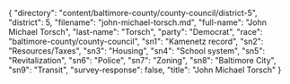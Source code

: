 {
  "directory": "content/baltimore-county/county-council/district-5",
  "district": 5,
  "filename": "john-michael-torsch.md",
  "full-name": "John Michael Torsch",
  "last-name": "Torsch",
  "party": "Democrat",
  "race": "baltimore-county/county-council",
  "sn1": "Kamenetz record",
  "sn2": "Resources/Taxes",
  "sn3": "Housing",
  "sn4": "School system",
  "sn5": "Revitalization",
  "sn6": "Police",
  "sn7": "Zoning",
  "sn8": "Baltimore City",
  "sn9": "Transit",
  "survey-response": false,
  "title": "John Michael Torsch"
}
